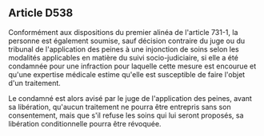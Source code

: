Article D538
----
Conformément aux dispositions du premier alinéa de l'article 731-1, la personne
est également soumise, sauf décision contraire du juge ou du tribunal de
l'application des peines à une injonction de soins selon les modalités
applicables en matière du suivi socio-judiciaire, si elle a été condamnée pour
une infraction pour laquelle cette mesure est encourue et qu'une expertise
médicale estime qu'elle est susceptible de faire l'objet d'un traitement.

Le condamné est alors avisé par le juge de l'application des peines, avant sa
libération, qu'aucun traitement ne pourra être entrepris sans son consentement,
mais que s'il refuse les soins qui lui seront proposés, sa libération
conditionnelle pourra être révoquée.

